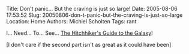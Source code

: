 Title: Don't panic... But the craving is just so large!
Date: 2005-08-06 17:53:52
Slug: 20050806-don-t-panic-but-the-craving-is-just-so-large
Location: Home
Authors: Michiel Scholten
Tags: rant

<p>I... Need... To... See... <a href="http://www.imdb.com/title/tt0371724/">The Hitchhiker's Guide to the Galaxy</a>!</p>

<p>[I don't care if the second part isn't as great as it could have been]</p>